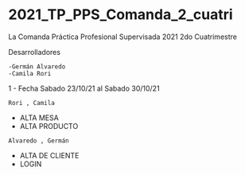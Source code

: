 # 2021_TP_PPS_Comanda_2_cuatri
La Comanda 
 Práctica Profesional Supervisada 2021 2do Cuatrimestre
 

Desarrolladores

```
-Germán Alvaredo
-Camila Rori
```

1 - Fecha Sabado 23/10/21 al Sabado 30/10/21

``` Rori , Camila ```

- ALTA MESA
- ALTA PRODUCTO


``` Alvaredo , Germán ```

- ALTA DE CLIENTE
- LOGIN




